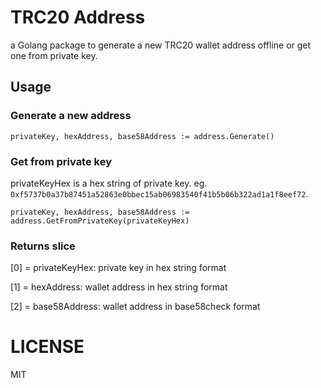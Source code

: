# TRC20 Address

a Golang package to generate a new TRC20 wallet address offline or get one from private key.

## Usage

### Generate a new address

```golang
privateKey, hexAddress, base58Address := address.Generate()
```

### Get from private key

privateKeyHex is a hex string of private key. eg. `0xf5737b0a37b87451a52863e0bbec15ab06983540f41b5b06b322ad1a1f8eef72`.

```golang
privateKey, hexAddress, base58Address := address.GetFromPrivateKey(privateKeyHex)
```

### Returns slice

[0] = privateKeyHex: private key in hex string format

[1] = hexAddress: wallet address in hex string format

[2] = base58Address: wallet address in base58check format


# LICENSE

MIT
